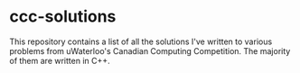 # ccc-solutions
This repository contains a list of all the solutions I've written to various problems from uWaterloo's Canadian Computing Competition. The majority of them are written in C++.
